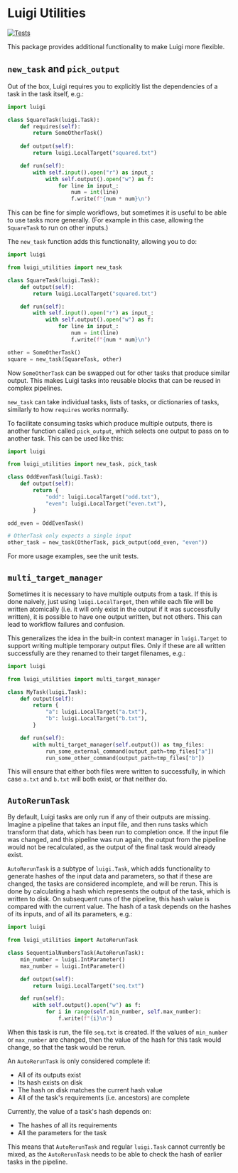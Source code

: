# Luigi Utilities

[![Tests](https://github.com/mikelynch/luigi-utilities/actions/workflows/python-tests.yml/badge.svg)](https://github.com/mikelynch/luigi-utilities/actions/workflows/python-tests.yml)

This package provides additional functionality to make Luigi more flexible.

## `new_task` and `pick_output`

Out of the box, Luigi requires you to explicitly list
the dependencies of a task in the task itself, e.g.:

```python
import luigi

class SquareTask(luigi.Task):
    def requires(self):
        return SomeOtherTask()
    
    def output(self):
        return luigi.LocalTarget("squared.txt")

    def run(self):
        with self.input().open("r") as input_:
            with self.output().open("w") as f:
                for line in input_:
                    num = int(line)
                    f.write(f"{num * num}\n")
```

This can be fine for simple workflows,
but sometimes it is useful to be able to use tasks more generally.
(For example in this case, allowing the `SquareTask` to run on other inputs.)

The `new_task` function adds this functionality, allowing you to do:

```python
import luigi

from luigi_utilities import new_task

class SquareTask(luigi.Task):
    def output(self):
        return luigi.LocalTarget("squared.txt")

    def run(self):
        with self.input().open("r") as input_:
            with self.output().open("w") as f:
                for line in input_:
                    num = int(line)
                    f.write(f"{num * num}\n")

other = SomeOtherTask()
square = new_task(SquareTask, other)
```

Now `SomeOtherTask` can be swapped out for other tasks
that produce similar output.
This makes Luigi tasks into reusable blocks
that can be reused in complex pipelines.

`new_task` can take individual tasks, lists of tasks, or dictionaries of tasks,
similarly to how `requires` works normally.

To facilitate consuming tasks which produce multiple outputs,
there is another function called `pick_output`,
which selects one output to pass on to another task.
This can be used like this:

```python
import luigi

from luigi_utilities import new_task, pick_task

class OddEvenTask(luigi.Task):
    def output(self):
        return {
            "odd": luigi.LocalTarget("odd.txt"),
            "even": luigi.LocalTarget("even.txt"),
        }

odd_even = OddEvenTask()

# OtherTask only expects a single input
other_task = new_task(OtherTask, pick_output(odd_even, "even"))
```

For more usage examples, see the unit tests.

## `multi_target_manager`

Sometimes it is necessary to have multiple outputs from a task.
If this is done naively, just using `luigi.LocalTarget`,
then while each file will be written atomically
(i.e. it will only exist in the output if it was successfully written),
it is possible to have one output written, but not others.
This can lead to workflow failures and confusion.

This generalizes the idea in the built-in context manager in `luigi.Target`
to support writing multiple temporary output files.
Only if these are all written successfully
are they renamed to their target filenames, e.g.:

```python
import luigi

from luigi_utilities import multi_target_manager

class MyTask(luigi.Task):
    def output(self):
        return {
            "a": luigi.LocalTarget("a.txt"),
            "b": luigi.LocalTarget("b.txt"),
        }

    def run(self):
        with multi_target_manager(self.output()) as tmp_files:
            run_some_external_command(output_path=tmp_files["a"])
            run_some_other_command(output_path=tmp_files["b"])
```

This will ensure that either both files were written to successfully,
in which case `a.txt` and `b.txt` will both exist,
or that neither do.

## `AutoRerunTask`

By default, Luigi tasks are only run if any of their outputs are missing.
Imagine a pipeline that takes an input file,
and then runs tasks which transform that data,
which has been run to completion once.
If the input file was changed,
and this pipeline was run again,
the output from the pipeline would not be recalculated,
as the output of the final task would already exist.

`AutoRerunTask` is a subtype of `luigi.Task`,
which adds functionality to generate hashes of
the input data and parameters,
so that if these are changed,
the tasks are considered incomplete,
and will be rerun.
This is done by calculating a hash which represents the output of the task,
which is written to disk.
On subsequent runs of the pipeline,
this hash value is compared with the current value.
The hash of a task depends on
the hashes of its inputs,
and of all its parameters, e.g.:

```python
import luigi

from luigi_utilities import AutoRerunTask

class SequentialNumbersTask(AutoRerunTask):
    min_number = luigi.IntParameter()
    max_number = luigi.IntParameter()

    def output(self):
        return luigi.LocalTarget("seq.txt")

    def run(self):
        with self.output().open("w") as f:
            for i in range(self.min_number, self.max_number):
                f.write(f"{i}\n")
```

When this task is run, the file `seq.txt` is created.
If the values of `min_number` or `max_number` are changed,
then the value of the hash for this task would change,
so that the task would be rerun.

An `AutoRerunTask` is only considered complete if:
* All of its outputs exist
* Its hash exists on disk
* The hash on disk matches the current hash value
* All of the task's requirements (i.e. ancestors) are complete

Currently, the value of a task's hash depends on:
* The hashes of all its requirements
* All the parameters for the task

This means that `AutoRerunTask` and regular `luigi.Task` cannot currently be mixed,
as the `AutoRerunTask` needs to be able to check the hash of earlier tasks
in the pipeline.
